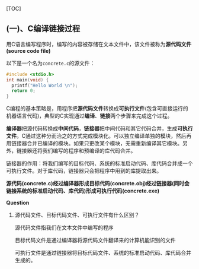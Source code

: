 
[TOC]
## (一)、C编译链接过程

用C语言编写程序时，编写的内容被存储在文本文件中，该文件被称为**源代码文件(source code file)**

以下是一个名为`concrete.c`的源文件：

```c
#include <stdio.h>
int main(void) {
  printf("Hello World \n");
  return 0;
}
```

C编程的基本策略是，用程序把**源代码文件**转换成**可执行文件**(包含可直接运行的机器语言代码)，典型的C实现通过**编译**、**链接**两个步骤来完成这个过程。

**编译器**把源代码转换成**中间代码**，**链接器**把中间代码和其它代码合并，生成**可执行文件**。C通过这种分而治之的方式完成模块化。可以独立编译单独的模块，然后再用链接器合并已编译的模块。如果只更改某个模块，无需重新编译其它模块。另外，链接器还将我们编写的程序和预编译的库代码合并。

链接器的作用：将我们编写的目标代码、系统的标准启动代码、库代码合并成一个可执行文件。对于库代码，链接器只会把程序中用到的库提取出来。

**源代码(concrete.c)经过编译器形成目标代码(concrete.obj)经过链接器(同时会链接系统的标准启动代码、库代码)形成可执行代码(concrete.exe)**

**Question**

1. 源代码文件、目标代码文件、可执行文件有什么区别？

   源代码文件指我们在文本文件中编写的程序

   目标代码文件是通过编译器将源代码文件翻译来的计算机能识别的文件

   可执行文件是通过链接器将目标代码文件、系统的标准启动代码、库代码合并生成的。



